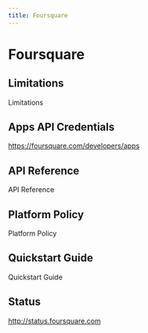 ```yaml
---
title: Foursquare
---
```


# Foursquare

## Limitations

Limitations

## Apps API Credentials

https://foursquare.com/developers/apps

## API Reference

API Reference

## Platform Policy

Platform Policy

## Quickstart Guide

Quickstart Guide

## Status

http://status.foursquare.com
